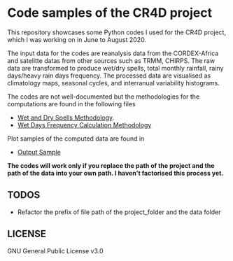 # Code samples of the CR4D project 
This repository showcases some Python codes I used for the CR4D project,
which I was working on in June to August 2020.

The input data for the codes are reanalysis data from the CORDEX-Africa and satelitte datas from other sources such as TRMM, CHIRPS. The raw data are transformed to produce wet/dry spells, total monthly rainfall, rainy days/heavy rain days frequency. The processed data are visualised as climatology maps, seasonal cycles, and interranual variability histograms.   

The codes are not well-documented but the methodologies for the computations are found in the following files
* [Wet and Dry Spells Methodology](https://github.com/tsinampoizina/CR4D_project/blob/master/Sophies_Work_Wet_and_Dry_spells.pdf).  
* [Wet Days Frequency Calculation Methodology](https://github.com/tsinampoizina/CR4D_project/blob/master/Sophie_Summary_wet_days_Frequency.pdf)  

Plot samples of the computed data are found in
* [Output Sample](https://github.com/tsinampoizina/CR4D_project/tree/master/output_sample)  

__The codes will work only if you replace the path of the project and the path of the data into your own path. I haven't factorised this process yet.__

## TODOS
* Refactor the prefix of file path of the project_folder and the data folder

## LICENSE
GNU General Public License v3.0
